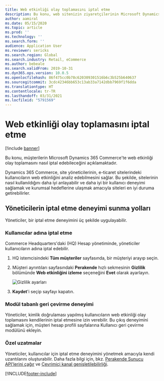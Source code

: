 ```yaml
---
title: Web etkinliği olay toplamasını iptal etme
description: Bu konu, web sitenizin ziyaretçilerinin Microsoft Dynamics 365 Commerce'teki web etkinliği olay toplamasını nasıl iptal etmesine izin verebileceğinizi açıklamaktadır.
author: aamiral
ms.date: 05/15/2020
ms.topic: article
ms.prod: ''
ms.technology: ''
ms.search.form: ''
audience: Application User
ms.reviewer: sericks
ms.search.region: Global
ms.search.industry: Retail, eCommerce
ms.author: bebeale
ms.search.validFrom: 2019-10-31
ms.dyn365.ops.version: 10.0.5
ms.openlocfilehash: 86f475cc0b78c620309301516b6c3b525b640637
ms.sourcegitcommit: 3cdc42346bb653c13ab33a7142dbb7969f1f6dda
ms.translationtype: HT
ms.contentlocale: tr-TR
ms.lasthandoff: 03/31/2021
ms.locfileid: "5791569"
---
```

# <a name="opt-out-of-web-activity-event-collection"></a>Web etkinliği olay toplamasını iptal etme
[!include [banner](includes/banner.md)]

Bu konu, müşterilerin Microsoft Dynamics 365 Commerce'te web etkinliği olay toplamasını nasıl iptal edebileceğini açıklamaktadır.

Dynamics 365 Commerce, site yöneticilerinin, e-ticaret sitelerindeki kullanıcıların web etkinliğini analiz edebilmesini sağlar. Bu şekilde, sitelerinin nasıl kullanıldığını daha iyi anlayabilir ve daha iyi bir kullanıcı deneyimi sağlamak ve kurumsal hedeflerine ulaşmak amacıyla siteleri en iyi duruma getirebilirler.


## <a name="ways-for-administrators-to-implement-an-opt-out-experience"></a>Yöneticilerin iptal etme deneyimi sunma yolları

Yöneticiler, bir iptal etme deneyimini üç şekilde uygulayabilir.

### <a name="opt-out-on-behalf-of-users"></a>Kullanıcılar adına iptal etme

Commerce Headquarters'daki (HQ) Hesap yönetiminde, yöneticiler kullanıcıların adına iptal edebilir.

1. HQ istemcisindeki **Tüm müşteriler** sayfasında, bir müşteriyi arayıp seçin.
1. Müşteri ayrıntıları sayfasındaki **Perakende** hızlı sekmesinin **Gizlilik** bölümünde **Web etkinliğini izleme** seçeneğini **Evet** olarak ayarlayın.

    ![Gizlilik ayarları](media/Disablepersonalizationpart2.png)

1. **Kaydet**'i seçip sayfayı kapatın.

### <a name="module-based-opt-out-experience"></a>Modül tabanlı geri çevirme deneyimi

Yöneticiler, kimlik doğrulaması yapılmış kullanıcıların web etkinliği olay toplamasını kendilerinin iptal etmesine izin verebilir. Bu çıkış deneyimini sağlamak için, müşteri hesap profili sayfalarına Kullanıcı geri çevirme modülünü ekleyin.

### <a name="custom-extensions"></a>Özel uzatmalar

Yöneticiler, kullanıcılar için iptal etme deneyimini yönetmek amacıyla kendi uzantılarını oluşturabilir. Daha fazla bilgi için, bkz. [Perakende Sunucu API'lerini çağır](e-commerce-extensibility/call-retail-server-apis.md) ve [Çevrimiçi kanal genişletilebilirliği](e-commerce-extensibility/overview.md).


[!INCLUDE[footer-include](../includes/footer-banner.md)]
